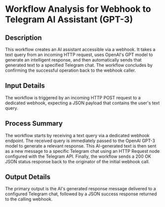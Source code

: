 # Workflow Analysis for Webhook to Telegram AI Assistant (GPT-3)

## Description
This workflow creates an AI assistant accessible via a webhook. It takes a text query from an incoming HTTP request, uses OpenAI's GPT model to generate an intelligent response, and then automatically sends that generated text to a specified Telegram chat. The workflow concludes by confirming the successful operation back to the webhook caller.

## Input Details
The workflow is triggered by an incoming HTTP POST request to a dedicated webhook, expecting a JSON payload that contains the user's text query.

## Process Summary
The workflow starts by receiving a text query via a dedicated webhook endpoint. The received query is immediately passed to the OpenAI GPT-3 model to generate a relevant response. This AI-generated text is then sent as a new message to a specific Telegram chat using an HTTP Request node configured with the Telegram API. Finally, the workflow sends a 200 OK JSON status response back to the originator of the initial webhook call.

## Output Details
The primary output is the AI's generated response message delivered to a configured Telegram chat, followed by a JSON success response returned to the calling webhook.
